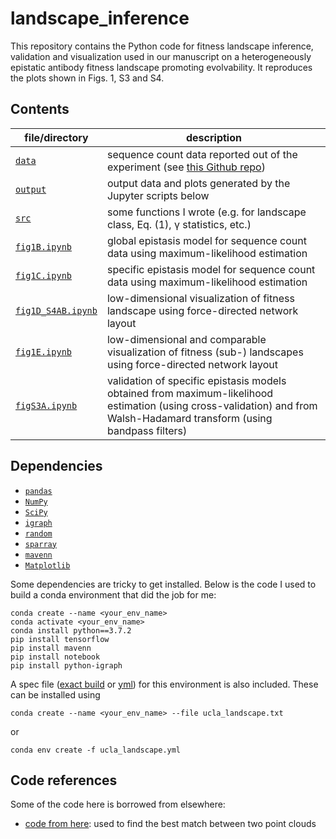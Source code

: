 # landscape_inference

This repository contains the Python code for fitness landscape inference, validation and visualization used in our manuscript on a heterogeneously epistatic antibody fitness landscape promoting evolvability. It reproduces the plots shown in Figs. 1, S3 and S4.

## Contents

| file/directory      | description       |
|----------------|----------------|
| [`data`](data/) | sequence count data reported out of the experiment (see [this Github repo](https://github.com/nicwulab/COV107-23_fitness_landscape)) |
| [`output`](output/) | output data and plots generated by the Jupyter scripts below |
| [`src`](src/) | some functions I wrote (e.g. for landscape class, Eq. (1), γ statistics, etc.) |
| [`fig1B.ipynb`](fig1B.ipynb) | global epistasis model for sequence count data using maximum-likelihood estimation |
| [`fig1C.ipynb`](fig1C.ipynb) | specific epistasis model for sequence count data using maximum-likelihood estimation |
| [`fig1D_S4AB.ipynb`](fig1D_S4AB.ipynb) | low-dimensional visualization of fitness landscape using force-directed network layout |
| [`fig1E.ipynb`](fig1E.ipynb) | low-dimensional and comparable visualization of fitness (sub-) landscapes using force-directed network layout |
| [`figS3A.ipynb`](figS3A.ipynb) | validation of specific epistasis models obtained from maximum-likelihood estimation (using cross-validation) and from Walsh-Hadamard transform (using bandpass filters) |

## Dependencies

- [`pandas`](https://pandas.pydata.org/)
- [`NumPy`](https://numpy.org/)
- [`SciPy`](https://scipy.org/)
- [`igraph`](https://igraph.org/)
- [`random`](https://docs.python.org/fr/3/library/random.html)
- [`sparray`](https://github.com/jesolem/sparray)
- [`mavenn`](https://github.com/jbkinney/mavenn)
- [`Matplotlib`](https://matplotlib.org/)

Some dependencies are tricky to get installed. Below is the code I used to build a conda environment that did the job for me:
```
conda create --name <your_env_name>
conda activate <your_env_name>
conda install python==3.7.2
pip install tensorflow
pip install mavenn
pip install notebook
pip install python-igraph
```

A spec file ([exact build](ucla_landscape.txt) or [yml](ucla_landscape.yml)) for this environment is also included. These can be installed using
```
conda create --name <your_env_name> --file ucla_landscape.txt
```
or
```
conda env create -f ucla_landscape.yml
```

## Code references

Some of the code here is borrowed from elsewhere:

- [code from here](https://github.com/mfazampour/medphys_ct_us_registration/blob/master/spine_flownet/rigid_transform_3D-master/rigid_transform_3D.py): used to find the best match between two point clouds